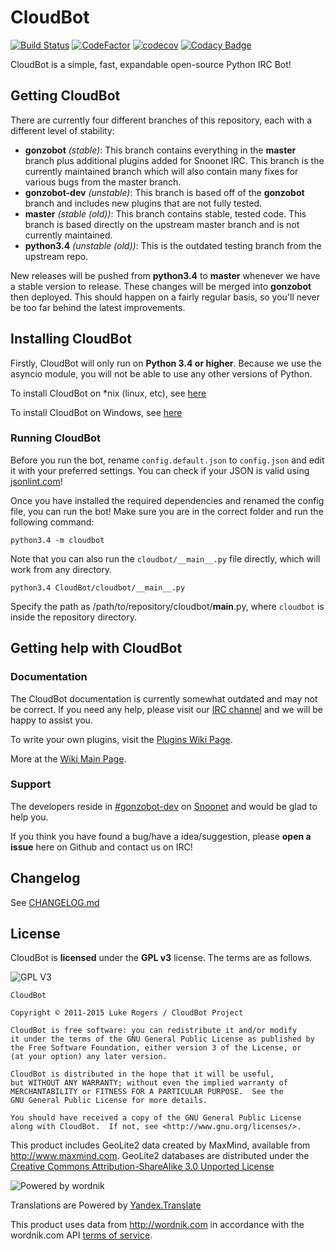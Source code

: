 # CloudBot
[![Build Status](https://travis-ci.org/snoonetIRC/CloudBot.svg?branch=gonzobot)](https://travis-ci.org/snoonetIRC/CloudBot) 
[![CodeFactor](https://www.codefactor.io/repository/github/snoonetirc/cloudbot/badge/gonzobot)](https://www.codefactor.io/repository/github/snoonetirc/cloudbot/overview/gonzobot) 
[![codecov](https://codecov.io/gh/snoonetIRC/CloudBot/branch/gonzobot/graph/badge.svg)](https://codecov.io/gh/snoonetIRC/CloudBot) 
[![Codacy Badge](https://api.codacy.com/project/badge/Grade/6aa6ba0ca9804f1a9530e0c1a9c39478)](https://www.codacy.com/app/linuxdaemon/CloudBot?utm_source=github.com&amp;utm_medium=referral&amp;utm_content=snoonetIRC/CloudBot&amp;utm_campaign=Badge_Grade)

CloudBot is a simple, fast, expandable open-source Python IRC Bot!

## Getting CloudBot

There are currently four different branches of this repository, each with a different level of stability:
 - **gonzobot** *(stable)*: This branch contains everything in the **master** branch plus additional plugins added for Snoonet IRC. This branch is the currently maintained branch which will also contain many fixes for various bugs from the master branch.
 - **gonzobot-dev** *(unstable)*: This branch is based off of the **gonzobot** branch and includes new plugins that are not fully tested.
 - **master** *(stable (old))*: This branch contains stable, tested code. This branch is based directly on the upstream master branch and is not currently maintained.
 - **python3.4** *(unstable (old))*: This is the outdated testing branch from the upstream repo.

New releases will be pushed from **python3.4** to **master** whenever we have a stable version to release. These changes will be merged into **gonzobot** then deployed. This should happen on a fairly regular basis, so you'll never be too far behind the latest improvements.

## Installing CloudBot

Firstly, CloudBot will only run on **Python 3.4 or higher**. Because we use the asyncio module, you will not be able to use any other versions of Python.

To install CloudBot on *nix (linux, etc), see [here](https://github.com/CloudBotIRC/CloudBot/wiki/Installing-on-*nix)

To install CloudBot on Windows, see [here](https://github.com/CloudBotIRC/CloudBot/wiki/Installing-on-Windows)


### Running CloudBot

Before you run the bot, rename `config.default.json` to `config.json` and edit it with your preferred settings. You can check if your JSON is valid using [jsonlint.com](http://jsonlint.com/)!

Once you have installed the required dependencies and renamed the config file, you can run the bot! Make sure you are in the correct folder and run the following command:

```
python3.4 -m cloudbot
```

Note that you can also run the `cloudbot/__main__.py` file directly, which will work from any directory.
```
python3.4 CloudBot/cloudbot/__main__.py
```
Specify the path as /path/to/repository/cloudbot/__main__.py, where `cloudbot` is inside the repository directory.

## Getting help with CloudBot

### Documentation

The CloudBot documentation is currently somewhat outdated and may not be correct. If you need any help, please visit our [IRC channel](https://webchat.snoonet.org/#gonzobot-dev) and we will be happy to assist you.

To write your own plugins, visit the [Plugins Wiki Page](https://github.com/CloudBotIRC/CloudBot/wiki/Writing-your-first-command-plugin).

More at the [Wiki Main Page](https://github.com/CloudBotIRC/CloudBot/wiki).

### Support

The developers reside in [#gonzobot-dev](https://webchat.snoonet.org/#gonzobot-dev) on [Snoonet](https://snoonet.org) and would be glad to help you.

If you think you have found a bug/have a idea/suggestion, please **open a issue** here on Github and contact us on IRC!

## Changelog

See [CHANGELOG.md](https://github.com/CloudBotIRC/CloudBot/blob/master/CHANGELOG.md)

## License

CloudBot is **licensed** under the **GPL v3** license. The terms are as follows.

![GPL V3](https://www.gnu.org/graphics/gplv3-127x51.png)
    
    CloudBot

    Copyright © 2011-2015 Luke Rogers / CloudBot Project

    CloudBot is free software: you can redistribute it and/or modify
    it under the terms of the GNU General Public License as published by
    the Free Software Foundation, either version 3 of the License, or
    (at your option) any later version.

    CloudBot is distributed in the hope that it will be useful,
    but WITHOUT ANY WARRANTY; without even the implied warranty of
    MERCHANTABILITY or FITNESS FOR A PARTICULAR PURPOSE.  See the
    GNU General Public License for more details.

    You should have received a copy of the GNU General Public License
    along with CloudBot.  If not, see <http://www.gnu.org/licenses/>.
    
This product includes GeoLite2 data created by MaxMind, available from
<a href="http://www.maxmind.com">http://www.maxmind.com</a>. GeoLite2 databases are distributed under the [Creative Commons Attribution-ShareAlike 3.0 Unported License](https://creativecommons.org/licenses/by-sa/3.0/)

![Powered by wordnik](https://www.wordnik.com/img/wordnik_badge_a1.png)

Translations are Powered by [Yandex.Translate](https://translate.yandex.com)

This product uses data from <a href="http://wordnik.com">http://wordnik.com</a> in accordance with the wordnik.com API <a href="http://developer.wordnik.com/#!/terms">terms of service</a>.
